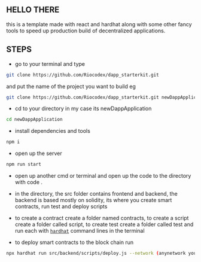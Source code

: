 ## HELLO THERE
this is a template made with react and hardhat along with some other fancy tools to speed up production build of decentralized applications.

## STEPS
- go to your terminal and type 
```bash
git clone https://github.com/Riocodex/dapp_starterkit.git
```
 and put the name of the project you want to build eg 

 ```bash
git clone https://github.com/Riocodex/dapp_starterkit.git newDappApplication
```

- cd to your directory in my case its newDappApplication
```bash
cd newDappApplication
```
- install dependencies and tools 
```bash
npm i 
```
- open up the server 
```bash
npm run start
```

- open up another cmd or terminal and open up the code to the directory with code .

- in the directory, the src folder contains frontend and backend, the backend is based mostly on solidity, its where you create smart contracts, run test and deploy scripts

- to create a contract create a folder named contracts, to create a script create a folder called script, to create test create a folder called test and run each with [`hardhat`](https://hardhat.org/) command lines in the terminal

- to deploy smart contracts to the block chain run
```bash
npx hardhat run src/backend/scripts/deploy.js --network (anynetwork you want)
```
